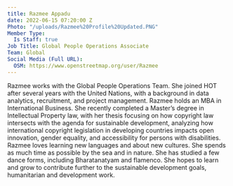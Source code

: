 ```yaml
---
title: Razmee Appadu
date: 2022-06-15 07:20:00 Z
Photo: "/uploads/Razmee%20Profile%20Updated.PNG"
Member Type:
  Is Staff: true
Job Title: Global People Operations Associate
Team: Global
Social Media (Full URL):
  OSM: https://www.openstreetmap.org/user/Razmee
---
```


Razmee works with the Global People Operations Team. She joined HOT after several years with the United Nations, with a background in data analytics, recruitment, and project management.
Razmee holds an MBA in International Business. She recently completed a Master’s degree in Intellectual Property law, with her thesis focusing on how copyright law intersects with the agenda for sustainable development, analyzing how international copyright legislation in developing countries impacts open innovation, gender equality, and accessibility for persons with disabilities.
Razmee loves learning new languages and about new cultures. She spends as much time as possible by the sea and in nature. She has studied a few dance forms, including Bharatanatyam and flamenco. She hopes to learn and grow to contribute further to the sustainable development goals, humanitarian and development work. 
